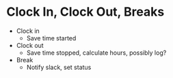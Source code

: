 # Clock In, Clock Out, Breaks

- Clock in
  - Save time started
- Clock out
  - Save time stopped, calculate hours, possibly log?
- Break
  - Notify slack, set status

